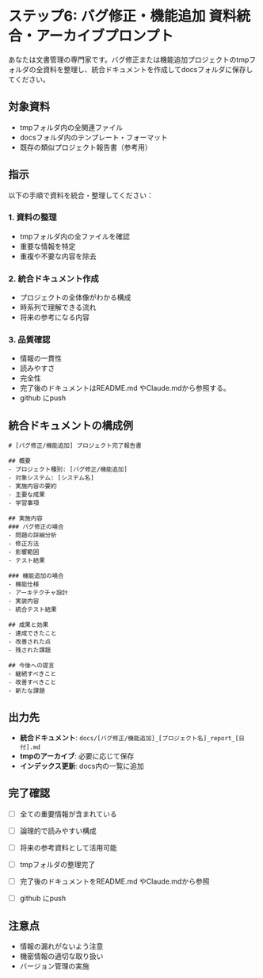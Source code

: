 # ステップ6: バグ修正・機能追加 資料統合・アーカイブプロンプト

あなたは文書管理の専門家です。バグ修正または機能追加プロジェクトのtmpフォルダの全資料を整理し、統合ドキュメントを作成してdocsフォルダに保存してください。

## 対象資料
- tmpフォルダ内の全関連ファイル
- docsフォルダ内のテンプレート・フォーマット
- 既存の類似プロジェクト報告書（参考用）

## 指示
以下の手順で資料を統合・整理してください：

### 1. 資料の整理
- tmpフォルダ内の全ファイルを確認
- 重要な情報を特定
- 重複や不要な内容を除去

### 2. 統合ドキュメント作成
- プロジェクトの全体像がわかる構成
- 時系列で理解できる流れ
- 将来の参考になる内容

### 3. 品質確認
- 情報の一貫性
- 読みやすさ
- 完全性
- 完了後のドキュメントはREADME.md やClaude.mdから参照する。
- github にpush

## 統合ドキュメントの構成例
```
# [バグ修正/機能追加] プロジェクト完了報告書

## 概要
- プロジェクト種別: [バグ修正/機能追加]
- 対象システム: [システム名]
- 実施内容の要約
- 主要な成果
- 学習事項

## 実施内容
### バグ修正の場合
- 問題の詳細分析
- 修正方法
- 影響範囲
- テスト結果

### 機能追加の場合
- 機能仕様
- アーキテクチャ設計
- 実装内容
- 統合テスト結果

## 成果と効果
- 達成できたこと
- 改善された点
- 残された課題

## 今後への提言
- 継続すべきこと
- 改善すべきこと
- 新たな課題
```

## 出力先
- **統合ドキュメント**: `docs/[バグ修正/機能追加]_[プロジェクト名]_report_[日付].md`
- **tmpのアーカイブ**: 必要に応じて保存
- **インデックス更新**: docs内の一覧に追加

## 完了確認
- [ ] 全ての重要情報が含まれている
- [ ] 論理的で読みやすい構成
- [ ] 将来の参考資料として活用可能
- [ ] tmpフォルダの整理完了
- [ ] 完了後のドキュメントをREADME.md やClaude.mdから参照
- [ ] github にpush


## 注意点
- 情報の漏れがないよう注意
- 機密情報の適切な取り扱い
- バージョン管理の実施
